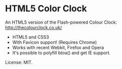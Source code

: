 HTML5 Color Clock
=================

An HTML5 version of the Flash-powered Colour Clock: http://thecolourclock.co.uk/

* HTML5 and CSS3
* With Favicon support! (Requires Chrome)	
* Works with recent Webkit, Firefox and Opera
* It's possible to polyfill btoa() and get IE support.

License: MIT. 